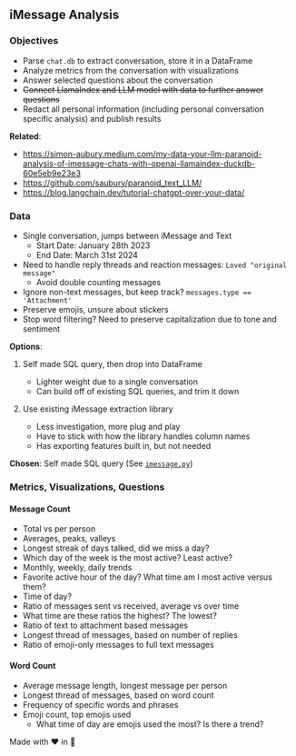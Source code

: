 ## iMessage Analysis

### Objectives

- Parse `chat.db` to extract conversation, store it in a DataFrame
- Analyze metrics from the conversation with visualizations
- Answer selected questions about the conversation
- ~~Connect LlamaIndex and LLM model with data to further answer questions~~
- Redact all personal information (including personal conversation specific analysis) and publish results

**Related**:

- https://simon-aubury.medium.com/my-data-your-llm-paranoid-analysis-of-imessage-chats-with-openai-llamaindex-duckdb-60e5eb9e23e3
- https://github.com/saubury/paranoid_text_LLM/
- https://blog.langchain.dev/tutorial-chatgpt-over-your-data/

### Data

- Single conversation, jumps between iMessage and Text
  - Start Date: January 28th 2023
  - End Date: March 31st 2024
- Need to handle reply threads and reaction messages: `Loved "original message"`
  - Avoid double counting messages
- Ignore non-text messages, but keep track? `messages.type == 'Attachment'`
- Preserve emojis, unsure about stickers
- Stop word filtering? Need to preserve capitalization due to tone and sentiment

**Options**:

1. Self made SQL query, then drop into DataFrame 
   - Lighter weight due to a single conversation
   - Can build off of existing SQL queries, and trim it down

2. Use existing iMessage extraction library
   - Less investigation, more plug and play
   - Have to stick with how the library handles column names
   - Has exporting features built in, but not needed

**Chosen**: Self made SQL query (See [`imessage.py`](imessage.py))

### Metrics, Visualizations, Questions

#### Message Count

- Total vs per person
- Averages, peaks, valleys
- Longest streak of days talked, did we miss a day?
- Which day of the week is the most active? Least active?
- Monthly, weekly, daily trends
- Favorite active hour of the day? What time am I most active versus them?
- Time of day?
- Ratio of messages sent vs received, average vs over time
- What time are these ratios the highest? The lowest?
- Ratio of text to attachment based messages
- Longest thread of messages, based on number of replies
- Ratio of emoji-only messages to full text messages

#### Word Count

- Average message length, longest message per person
- Longest thread of messages, based on word count
- Frequency of specific words and phrases
- Emoji count, top emojis used
  - What time of day are emojis used the most? Is there a trend?


Made with ❤️ in 🍁
